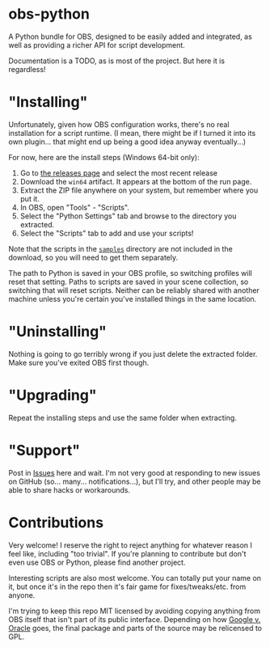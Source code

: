# obs-python

A Python bundle for OBS, designed to be easily added and integrated, as well as providing a richer API for script development.

Documentation is a TODO, as is most of the project. But here it is regardless!

# "Installing"

Unfortunately, given how OBS configuration works, there's no real installation for a script runtime. (I mean, there might be if I turned it into its own plugin... that might end up being a good idea anyway eventually...)

For now, here are the install steps (Windows 64-bit only):

1. Go to [the releases page](https://github.com/zooba/obs-python/releases) and select the most recent release
2. Download the `win64` artifact. It appears at the bottom of the run page.
3. Extract the ZIP file anywhere on your system, but remember where you put it.
4. In OBS, open "Tools" - "Scripts".
5. Select the "Python Settings" tab and browse to the directory you extracted.
6. Select the "Scripts" tab to add and use your scripts!

Note that the scripts in the [`samples`](https://github.com/zooba/obs-python/tree/master/samples) directory are not included in the download, so you will need to get them separately.

The path to Python is saved in your OBS profile, so switching profiles will reset that setting. Paths to scripts are saved in your scene collection, so switching that will reset scripts. Neither can be reliably shared with another machine unless you're certain you've installed things in the same location.

# "Uninstalling"

Nothing is going to go terribly wrong if you just delete the extracted folder. Make sure you've exited OBS first though.

# "Upgrading"

Repeat the installing steps and use the same folder when extracting.

# "Support"

Post in [Issues](https://github.com/zooba/obs-python/issues) here and wait. I'm not very good at responding to new issues on GitHub (so... many... notifications...), but I'll try, and other people may be able to share hacks or workarounds.

# Contributions

Very welcome! I reserve the right to reject anything for whatever reason I feel like, including "too trivial". If you're planning to contribute but don't even use OBS or Python, please find another project.

Interesting scripts are also most welcome. You can totally put your name on it, but once it's in the repo then it's fair game for fixes/tweaks/etc. from anyone.

I'm trying to keep this repo MIT licensed by avoiding copying anything from OBS itself that isn't part of its public interface. Depending on how [Google v. Oracle](https://en.wikipedia.org/wiki/Google_LLC_v._Oracle_America,_Inc.) goes, the final package and parts of the source may be relicensed to GPL.
